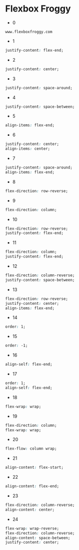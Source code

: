 # Flexbox Froggy

- 0

```
www.flexboxfroggy.com
```

- 1

```css
justify-content: flex-end;
```

- 2

```css
justify-content: center;
```

- 3

```css
justify-content: space-around;
```

- 4

```css
justify-content: space-between;
```

- 5

```css
align-items: flex-end;
```

- 6

```css
justify-content: center;
align-items: center;
```

- 7

```css
justify-content: space-around;
align-items: flex-end;
```

- 8

```css
flex-direction: row-reverse;
```

- 9

```css
flex-direction: column;
```

- 10

```css
flex-direction: row-reverse;
justify-content: flex-end;
```

- 11

```css
flex-direction: column;
justify-content: flex-end;
```

- 12

```css
flex-direction: column-reverse;
justify-content: space-between;
```

- 13

```css
flex-direction: row-reverse;
justify-content: center;
align-items: flex-end;
```

- 14

```css
order: 1;
```

- 15

```css
order: -1;
```

- 16

```css
align-self: flex-end;
```

- 17

```css
order: 1;
align-self: flex-end;
```

- 18

```css
flex-wrap: wrap;
```

- 19

```css
flex-direction: column;
flex-wrap: wrap;
```

- 20

```css
flex-flow: column wrap;
```

- 21

```css
align-content: flex-start;
```

- 22

```css
align-content: flex-end;
```

- 23

```css
flex-direction: column-reverse;
align-content: center;
```

- 24

```css
flex-wrap: wrap-reverse;
flex-direction: column-reverse;
align-content: space-between;
justify-content: center;
```
